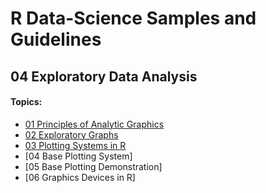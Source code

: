 # R Data-Science Samples and Guidelines
## 04 Exploratory Data Analysis
#### Topics:

- [01 Principles of Analytic Graphics](01-principles-of-analytic-graphics)
- [02 Exploratory Graphs](02-exploratory-graphs)
- [03 Plotting Systems in R](03-plotting-systems-in-r)
- [04 Base Plotting System]
- [05 Base Plotting Demonstration]
- [06 Graphics Devices in R]
